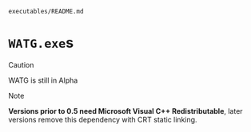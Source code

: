 `executables/README.md`

# `WATG.exe`s

> [!Caution]
> WATG is still in Alpha 

> [!Note]
> **Versions prior to 0.5 need Microsoft Visual C++ Redistributable**, later versions remove this dependency with CRT static linking.
